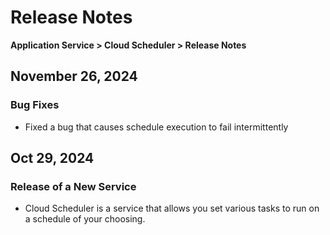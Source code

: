 # Release Notes

**Application Service > Cloud Scheduler > Release Notes**

## November 26, 2024

### Bug Fixes
* Fixed a bug that causes schedule execution to fail intermittently

## Oct 29, 2024

### Release of a New Service
* Cloud Scheduler is a service that allows you set various tasks to run on a schedule of your choosing.